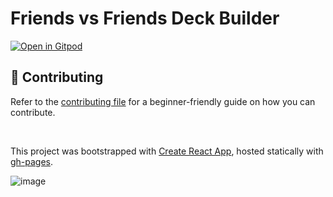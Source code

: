 # Friends vs Friends Deck Builder

[![Open in Gitpod](https://gitpod.io/button/open-in-gitpod.svg)](https://gitpod.io/#https://github.com/KarlTheCool/fvf-decks)

## 🤝 Contributing

Refer to the [contributing file](contributing.md) for a beginner-friendly guide on how you can contribute.

<br>

This project was bootstrapped with [Create React App](https://github.com/facebook/create-react-app), hosted statically with [gh-pages](https://github.com/tschaub/gh-pages).

![image](https://github.com/KarlTheCool/fvf-decks/assets/10494276/3e81ff03-aa0b-4ebe-80e2-c756c0cf927c)
